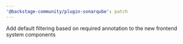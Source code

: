 ```yaml
---
'@backstage-community/plugin-sonarqube': patch
---
```


Add default filtering based on required annotation to the new frontend system components
